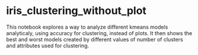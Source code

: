 # iris_clustering_without_plot
This notebook explores a way to analyze different kmeans models analyticaly, using accuracy for clustering, instead of plots.
It then shows the best and worst models created by different values of number of clusters and attributes used for clustering.
